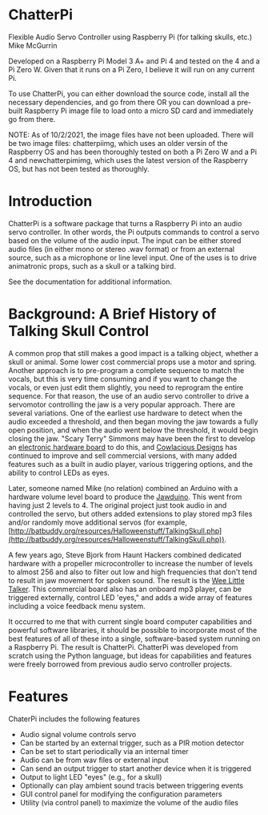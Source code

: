 # ChatterPi
Flexible Audio Servo Controller using Raspberry Pi (for talking skulls, etc.)
Mike McGurrin

Developed on a Raspberry Pi Model 3 A+ and Pi 4 and tested on the 4 and a Pi Zero W. Given that it runs on a Pi Zero, I believe it will run on any current Pi. 

To use ChatterPi, you can either download the source code, install all the necessary dependencies, and go from there OR you can download a pre-built Raspberry Pi image file to load onto a micro SD card and immediately go from there. 

NOTE: As of 10/2/2021, the image files have not been uploaded. There will be two image files: chatterpiimg, which uses an older versin of the Raspberry OS and has been thoroughly tested on both a Pi Zero W and a Pi 4 and newchatterpimimg, which uses the latest version of the Raspberry OS, but has not been tested as thoroughly.  

# Introduction

ChatterPi is a software package that turns a Raspberry Pi into an audio servo controller. In other words, the Pi outputs commands to control a servo based on the volume of the audio input. The input can be either stored audio files (in either mono or stereo .wav format) or from an external source, such as a microphone or line level input. One of the uses is to drive animatronic props, such as a skull or a talking bird.

See the documentation for additional information.

# Background: A Brief History of Talking Skull Control

A common prop that still makes a good impact is a talking object, whether a skull or animal. Some lower cost commercial props use a motor and spring. Another approach is to pre-program a complete sequence to match the vocals, but this is very time consuming and if you want to change the vocals, or even just edit them slightly, you need to reprogram the entire sequence. For that reason, the use of an audio servo controller to drive a servomotor controlling the jaw is a very popular approach. There are several variations. One of the earliest use hardware to detect when the audio exceeded a threshold, and then began moving the jaw towards a fully open position, and when the audio went below the threshold, it would begin closing the jaw. &quot;Scary Terry&quot; Simmons may have been the first to develop an [electronic hardware board](http://www.scary-terry.com/audioservo/audioservo.htm) to do this, and [Cowlacious Designs](https://www.cowlacious.com/categories/Scary-Terry-Audio-Servo-Driver/) has continued to improve and sell commercial versions, with many added features such as a built in audio player, various triggering options, and the ability to control LEDs as eyes.

Later, someone named Mike (no relation) combined an Arduino with a hardware volume level board to produce the [Jawduino](http://buttonbanger.com/?page_id=137). This went from having just 2 levels to 4. The original project just took audio in and controlled the servo, but others added extensions to play stored mp3 files and/or randomly move additional servos (for example, [http://batbuddy.org/resources/Halloweenstuff/TalkingSkull.php](http://batbuddy.org/resources/Halloweenstuff/TalkingSkull.php)).

A few years ago, Steve Bjork from Haunt Hackers combined dedicated hardware with a propeller microcontroller to increase the number of levels to almost 256 and also to filter out low and high frequencies that don&#39;t tend to result in jaw movement for spoken sound. The result is the [Wee Little Talker](http://www.haunthackers.com/weelittletalker/index.shtml). This commercial board also has an onboard mp3 player, can be triggered externally, control LED &#39;eyes,&quot; and adds a wide array of features including a voice feedback menu system.

It occurred to me that with current single board computer capabilities and powerful software libraries, it should be possible to incorporate most of the best features of all of these into a single, software-based system running on a Raspberry Pi. The result is ChatterPi. ChatterPi was developed from scratch using the Python language, but ideas for capabilities and features were freely borrowed from previous audio servo controller projects.

# Features
ChaterPi includes the following features

- Audio signal volume controls servo
- Can be started by an external trigger, such as a PIR motion detector
- Can be set to start periodically via an internal timer
- Audio can be from wav files or external input
- Can send an output trigger to start another device when it is triggered
- Output to light LED "eyes" (e.g., for a skull)
- Optionally can play ambient sound tracis between triggering events
- GUI control panel for modifying the configuration parameters
- Utility (via control panel) to maximize the volume of the audio files

